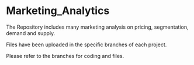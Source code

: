 # Marketing_Analytics

The Repository includes many marketing analysis on pricing, segmentation, demand and supply. 

Files have been uploaded in the specific branches of each project.

Please refer to the branches for coding and files.
